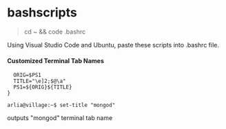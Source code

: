 # bashscripts
> cd ~ && code .bashrc

Using Visual Studio Code and Ubuntu, paste these scripts into .bashrc file.

#### Customized Terminal Tab Names

```set-title(){
  ORIG=$PS1
  TITLE="\e]2;$@\a"
  PS1=${ORIG}${TITLE}
}
```

```console
arlia@village:~$ set-title "mongod"
```

outputs "mongod" terminal tab name